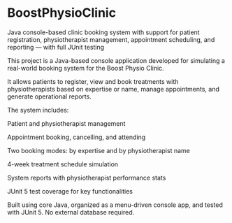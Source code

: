 # BoostPhysioClinic
Java console-based clinic booking system with support for patient registration, physiotherapist management, appointment scheduling, and reporting — with full JUnit testing

This project is a Java-based console application developed for simulating a real-world booking system for the Boost Physio Clinic.
 
It allows patients to register, view and book treatments with physiotherapists based on expertise or name, manage appointments, and generate operational reports.

The system includes:

Patient and physiotherapist management

Appointment booking, cancelling, and attending

Two booking modes: by expertise and by physiotherapist name

4-week treatment schedule simulation

System reports with physiotherapist performance stats

JUnit 5 test coverage for key functionalities

Built using core Java, organized as a menu-driven console app, and tested with JUnit 5. No external database required.
